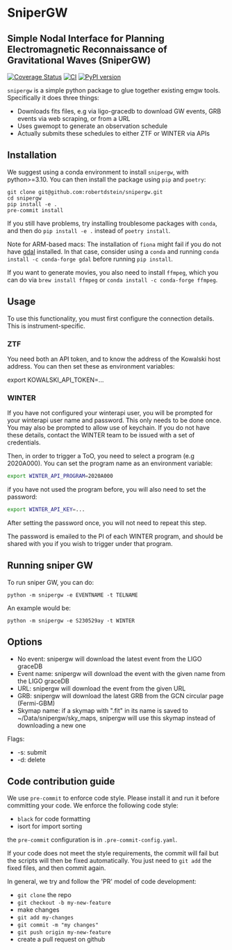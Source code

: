 
# SniperGW

## Simple Nodal Interface for Planning Electromagnetic Reconnaissance of Gravitational Waves (SniperGW)

[![Coverage Status](https://coveralls.io/repos/github/robertdstein/snipergw/badge.svg?branch=main)](https://coveralls.io/github/robertdstein/snipergw?branch=main)
[![CI](https://github.com/robertdstein/snipergw/actions/workflows/continous_integration.yml/badge.svg)](https://github.com/robertdstein/snipergw/actions/workflows/continous_integration.yml)
[![PyPI version](https://badge.fury.io/py/snipergw.svg)](https://badge.fury.io/py/snipergw)

`snipergw` is a simple python package to glue together existing emgw tools.
Specifically it does three things:
* Downloads fits files, e.g via ligo-gracedb to download GW events, GRB events via web scraping, or from a URL
* Uses gwemopt to generate an observation schedule
* Actually submits these schedules to either ZTF or WINTER via APIs

## Installation

We suggest using a conda environment to install `snipergw`, with python>=3.10.
You can then install the package using `pip` and `poetry`:

```
git clone git@github.com:robertdstein/snipergw.git
cd snipergw
pip install -e .
pre-commit install
```

If you still have problems, try installing troublesome packages with `conda`, and then do `pip install -e .` instead of `poetry install`.

Note for ARM-based macs: The installation of `fiona` might fail if you do not have [gdal](https://gdal.org/) installed. In that case, consider using a `conda` and running `conda install -c conda-forge gdal` before running `pip install`.

If you want to generate movies, you also need to install `ffmpeg`, which you can do via `brew install ffmpeg` or `conda install -c conda-forge ffmpeg`.

## Usage

To use this functionality, you must first configure the connection details. This is instrument-specific.

### ZTF
You need both an API token, and to know the address of the Kowalski host address. You can then set these as environment variables:

export KOWALSKI_API_TOKEN=...

### WINTER

If you have not configured your winterapi user, you will be prompted for your winterapi user name and password. This only needs to be done once. You may also be prompted to allow use of keychain. If you do not have these details, contact the WINTER team to be issued with a set of credentials.

Then, in order to trigger a ToO, you need to select a program (e.g 2020A000). You can set the program name as an environment variable:

```bash
export WINTER_API_PROGRAM=2020A000
```

if you have not used the program before, you will also need to set the password:

```bash
export WINTER_API_KEY=...
```
After setting the password once, you will not need to repeat this step.

The password is emailed to the PI of each WINTER program, and should be shared with you if you wish to trigger under that program.

## Running sniper GW

To run sniper GW, you can do:

```python -m snipergw -e EVENTNAME -t TELNAME```

An example would be:

```python -m snipergw -e S230529ay -t WINTER```

## Options

* No event: snipergw will download the latest event from the LIGO graceDB
* Event name: snipergw will download the event with the given name from the LIGO graceDB
* URL: snipergw will download the event from the given URL
* GRB: snipergw will download the latest GRB from the GCN circular page (Fermi-GBM)
* Skymap name: if a skymap with ".fit" in its name is saved to ~/Data/snipergw/sky_maps, snipergw will use this skymap instead of downloading a new one

Flags:

* -s: submit
* -d: delete

## Code contribution guide

We use `pre-commit` to enforce code style. Please install it and run it before committing your code. 
We enforce the following code style:
* `black` for code formatting
* isort for import sorting

the `pre-commit` configuration is in `.pre-commit-config.yaml`. 

If your code does not meet the style requirements, the commit will fail but 
the scripts will then be fixed automatically.
You just need to `git add` the fixed files, and then commit again.

In general, we try and follow the 'PR' model of code development:

* `git clone` the repo
* `git checkout -b my-new-feature`
* make changes
* `git add my-changes`
* `git commit -m "my changes"`
* `git push origin my-new-feature`
* create a pull request on github
